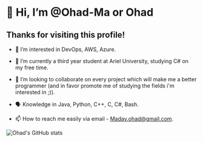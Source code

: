 # 👋 Hi, I’m @Ohad-Ma or Ohad
## Thanks for visiting this profile!

- 👀 I’m interested in DevOps, AWS, Azure.
- 🌱 I’m currently a third year student at Ariel University, studying C# on my free time.
- 💞️ I’m looking to collaborate on every project which will make me a better programmer (and in favor promote me of studying the fields i'm interested in ;)).

- 🗣️ Knowledge in Java, Python, C++, C, C#, Bash. 
- 📫 How to reach me easily via email - Maday.ohad@gmail.com.

![Ohad's GitHub stats](https://github-readme-stats.vercel.app/api?username=ohad-ma&show_icons=true&theme=radical)


<!---
Ohad-Ma/Ohad-Ma is a ✨ special ✨ repository because its `README.md` (this file) appears on your GitHub profile.
